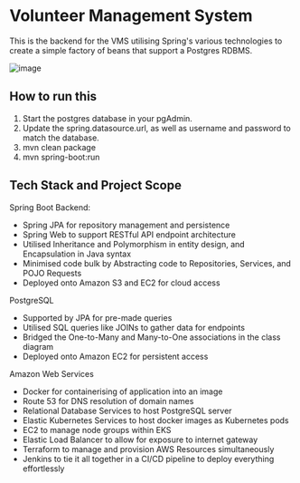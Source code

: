 # Volunteer Management System

This is the backend for the VMS utilising Spring's various technologies to create a simple factory of beans that support a Postgres RDBMS.

![image](https://github.com/neozhixuan/vms-backend/assets/79783660/1ee91eae-ceea-40fb-ac99-84ad3046bb30)

## How to run this
1. Start the postgres database in your pgAdmin.
2. Update the spring.datasource.url, as well as username and password to match the database.
3. mvn clean package
4. mvn spring-boot:run


## Tech Stack and Project Scope

Spring Boot Backend:
- Spring JPA for repository management and persistence
- Spring Web to support RESTful API endpoint architecture
- Utilised Inheritance and Polymorphism in entity design, and Encapsulation in Java syntax
- Minimised code bulk by Abstracting code to Repositories, Services, and POJO Requests
- Deployed onto Amazon S3 and EC2 for cloud access

PostgreSQL
- Supported by JPA for pre-made queries
- Utilised SQL queries like JOINs to gather data for endpoints
- Bridged the One-to-Many and Many-to-One associations in the class diagram
- Deployed onto Amazon EC2 for persistent access

Amazon Web Services
- Docker for containerising of application into an image
- Route 53 for DNS resolution of domain names
- Relational Database Services to host PostgreSQL server
- Elastic Kubernetes Services to host docker images as Kubernetes pods
- EC2 to manage node groups within EKS
- Elastic Load Balancer to allow for exposure to internet gateway
- Terraform to manage and provision AWS Resources simultaneously
- Jenkins to tie it all together in a CI/CD pipeline to deploy everything effortlessly
